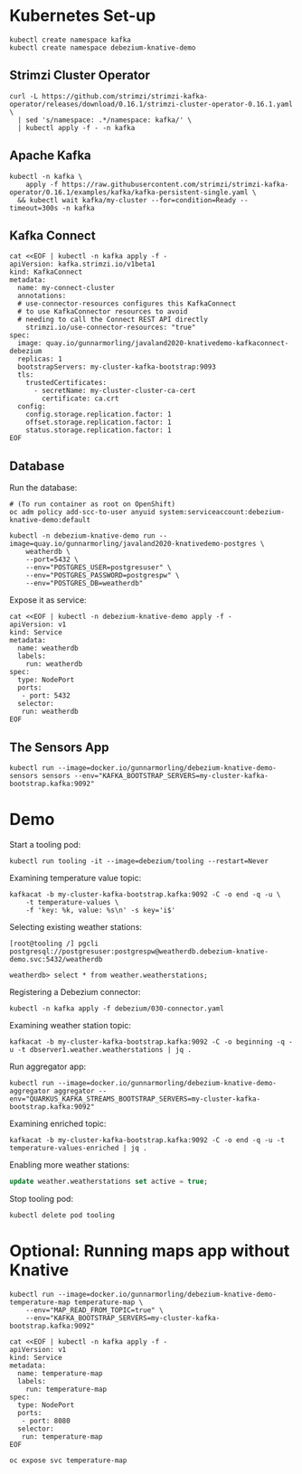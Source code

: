 # Kubernetes Set-up

```shell
kubectl create namespace kafka
kubectl create namespace debezium-knative-demo
```

## Strimzi Cluster Operator

```shell
curl -L https://github.com/strimzi/strimzi-kafka-operator/releases/download/0.16.1/strimzi-cluster-operator-0.16.1.yaml \
  | sed 's/namespace: .*/namespace: kafka/' \
  | kubectl apply -f - -n kafka
```

## Apache Kafka

```shell
kubectl -n kafka \
    apply -f https://raw.githubusercontent.com/strimzi/strimzi-kafka-operator/0.16.1/examples/kafka/kafka-persistent-single.yaml \
  && kubectl wait kafka/my-cluster --for=condition=Ready --timeout=300s -n kafka
```

## Kafka Connect

```shell
cat <<EOF | kubectl -n kafka apply -f -
apiVersion: kafka.strimzi.io/v1beta1
kind: KafkaConnect
metadata:
  name: my-connect-cluster
  annotations:
  # use-connector-resources configures this KafkaConnect
  # to use KafkaConnector resources to avoid
  # needing to call the Connect REST API directly
    strimzi.io/use-connector-resources: "true"
spec:
  image: quay.io/gunnarmorling/javaland2020-knativedemo-kafkaconnect-debezium
  replicas: 1
  bootstrapServers: my-cluster-kafka-bootstrap:9093
  tls:
    trustedCertificates:
      - secretName: my-cluster-cluster-ca-cert
        certificate: ca.crt
  config:
    config.storage.replication.factor: 1
    offset.storage.replication.factor: 1
    status.storage.replication.factor: 1
EOF
```

## Database

Run the database:

```shell
# (To run container as root on OpenShift)
oc adm policy add-scc-to-user anyuid system:serviceaccount:debezium-knative-demo:default

kubectl -n debezium-knative-demo run --image=quay.io/gunnarmorling/javaland2020-knativedemo-postgres \
    weatherdb \
    --port=5432 \
    --env="POSTGRES_USER=postgresuser" \
    --env="POSTGRES_PASSWORD=postgrespw" \
    --env="POSTGRES_DB=weatherdb"
```

Expose it as service:

```shell
cat <<EOF | kubectl -n debezium-knative-demo apply -f -
apiVersion: v1
kind: Service
metadata:
  name: weatherdb
  labels:
    run: weatherdb
spec:
  type: NodePort
  ports:
   - port: 5432
  selector:
   run: weatherdb
EOF
```

## The Sensors App

```shell
kubectl run --image=docker.io/gunnarmorling/debezium-knative-demo-sensors sensors --env="KAFKA_BOOTSTRAP_SERVERS=my-cluster-kafka-bootstrap.kafka:9092"
```

# Demo

Start a tooling pod:

```shell
kubectl run tooling -it --image=debezium/tooling --restart=Never
```

Examining temperature value topic:

```shell
kafkacat -b my-cluster-kafka-bootstrap.kafka:9092 -C -o end -q -u \
    -t temperature-values \
    -f 'key: %k, value: %s\n' -s key='i$'
```

Selecting existing weather stations:

```shell
[root@tooling /] pgcli postgresql://postgresuser:postgrespw@weatherdb.debezium-knative-demo.svc:5432/weatherdb

weatherdb> select * from weather.weatherstations;
```

Registering a Debezium connector:

```shell
kubectl -n kafka apply -f debezium/030-connector.yaml
```

Examining weather station topic:

```shell
kafkacat -b my-cluster-kafka-bootstrap.kafka:9092 -C -o beginning -q -u -t dbserver1.weather.weatherstations | jq .
```

Run aggregator app:

```shell
kubectl run --image=docker.io/gunnarmorling/debezium-knative-demo-aggregator aggregator --env="QUARKUS_KAFKA_STREAMS_BOOTSTRAP_SERVERS=my-cluster-kafka-bootstrap.kafka:9092"
```

Examining enriched topic:

```shell
kafkacat -b my-cluster-kafka-bootstrap.kafka:9092 -C -o end -q -u -t temperature-values-enriched | jq .
```

Enabling more weather stations:

```sql
update weather.weatherstations set active = true;
```

Stop tooling pod:

```shell
kubectl delete pod tooling
```

# Optional: Running maps app without Knative

```shell
kubectl run --image=docker.io/gunnarmorling/debezium-knative-demo-temperature-map temperature-map \
    --env="MAP_READ_FROM_TOPIC=true" \
    --env="KAFKA_BOOTSTRAP_SERVERS=my-cluster-kafka-bootstrap.kafka:9092"
```

```shell
cat <<EOF | kubectl -n kafka apply -f -
apiVersion: v1
kind: Service
metadata:
  name: temperature-map
  labels:
    run: temperature-map
spec:
  type: NodePort
  ports:
   - port: 8080
  selector:
   run: temperature-map
EOF
```

```shell
oc expose svc temperature-map
```
